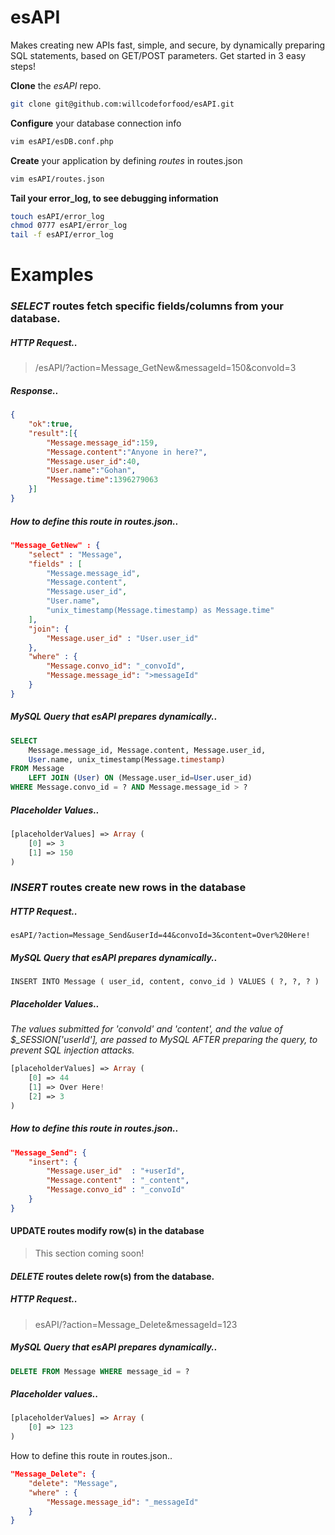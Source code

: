 esAPI
=====

Makes creating new APIs fast, simple, and secure, by dynamically preparing SQL statements, based on GET/POST parameters. Get started in 3 easy steps!

**Clone** the *esAPI* repo.
```bash
git clone git@github.com:willcodeforfood/esAPI.git
```

**Configure** your database connection info
```bash
vim esAPI/esDB.conf.php
```

**Create** your application by defining *routes* in routes.json
```bash
vim esAPI/routes.json
```

**Tail your error_log, to see debugging information**
 ```bash
touch esAPI/error_log
chmod 0777 esAPI/error_log
tail -f esAPI/error_log
```

Examples
===

### *SELECT* routes fetch specific fields/columns from your database.

##### HTTP Request..
> /esAPI/?action=Message_GetNew&messageId=150&convoId=3

##### Response..
```json
{
	"ok":true,
	"result":[{
		"Message.message_id":159,
		"Message.content":"Anyone in here?",
		"Message.user_id":40,
		"User.name":"Gohan",
		"Message.time":1396279063
	}]
}
```

##### How to define this route in routes.json..
```json
"Message_GetNew" : {
	"select" : "Message",
	"fields" : [
		"Message.message_id",
		"Message.content",
		"Message.user_id",
		"User.name",
		"unix_timestamp(Message.timestamp) as Message.time"
	],
	"join": {
		"Message.user_id" : "User.user_id"
	},
	"where" : {
		"Message.convo_id": "_convoId",
		"Message.message_id": ">messageId"
	}
}
```

##### MySQL Query that esAPI prepares dynamically..
```sql
SELECT
	Message.message_id, Message.content, Message.user_id,
	User.name, unix_timestamp(Message.timestamp)
FROM Message
	LEFT JOIN (User) ON (Message.user_id=User.user_id)
WHERE Message.convo_id = ? AND Message.message_id > ?
```

##### Placeholder Values..
```php
[placeholderValues] => Array (
	[0] => 3
	[1] => 150
)
```


### *INSERT* routes create new rows in the database
	
##### HTTP Request..
	esAPI/?action=Message_Send&userId=44&convoId=3&content=Over%20Here!

##### MySQL Query that esAPI prepares dynamically..
	INSERT INTO Message ( user_id, content, convo_id ) VALUES ( ?, ?, ? )

##### Placeholder Values..
*The values submitted for 'convoId' and 'content', and the value of $_SESSION['userId'], are passed to MySQL AFTER preparing the query, to prevent SQL injection attacks.*
```php
[placeholderValues] => Array (
	[0] => 44
	[1] => Over Here!
	[2] => 3
)
```

##### How to define this route in routes.json..
```json
"Message_Send": {
	"insert": {
		"Message.user_id"  : "+userId",
		"Message.content"  : "_content",
		"Message.convo_id" : "_convoId"
	}
}
```

#### UPDATE routes modify row(s) in the database
> This section coming soon!

#### *DELETE* routes delete row(s) from the database.

##### HTTP Request..
> esAPI/?action=Message_Delete&messageId=123

##### MySQL Query that esAPI prepares dynamically..
```sql
DELETE FROM Message WHERE message_id = ?
```

##### Placeholder values..
```php	
[placeholderValues] => Array (
	[0] => 123
)
```

How to define this route in routes.json..
```json
"Message_Delete": {
	"delete": "Message",
	"where" : {
		"Message.message_id": "_messageId"
	}
}
```
